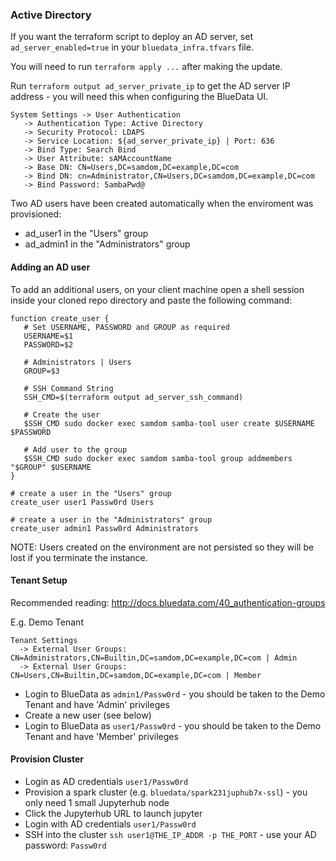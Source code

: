 ### Active Directory

If you want the terraform script to deploy an AD server, set `ad_server_enabled=true` in your `bluedata_infra.tfvars` file.

You will need to run `terraform apply ...` after making the update.  

Run `terraform output ad_server_private_ip` to get the AD server IP address - you will need this when configuring the BlueData UI.

```
System Settings -> User Authentication
   -> Authentication Type: Active Directory
   -> Security Protocol: LDAPS
   -> Service Location: ${ad_server_private_ip} | Port: 636
   -> Bind Type: Search Bind
   -> User Attribute: sAMAccountName
   -> Base DN: CN=Users,DC=samdom,DC=example,DC=com
   -> Bind DN: cn=Administrator,CN=Users,DC=samdom,DC=example,DC=com
   -> Bind Password: 5ambaPwd@
```

Two AD users have been created automatically when the enviroment was provisioned:

- ad_user1 in the "Users" group
- ad_admin1 in the "Administrators" group

#### Adding an AD user

To add an additional users, on your client machine open a shell session inside your cloned repo directory and paste the following command:

```
function create_user {
   # Set USERNAME, PASSWORD and GROUP as required
   USERNAME=$1
   PASSWORD=$2

   # Administrators | Users
   GROUP=$3

   # SSH Command String
   SSH_CMD=$(terraform output ad_server_ssh_command)

   # Create the user
   $SSH_CMD sudo docker exec samdom samba-tool user create $USERNAME $PASSWORD

   # Add user to the group
   $SSH_CMD sudo docker exec samdom samba-tool group addmembers "$GROUP" $USERNAME
}

# create a user in the "Users" group
create_user user1 Passw0rd Users

# create a user in the "Administrators" group
create_user admin1 Passw0rd Administrators
```

NOTE: Users created on the environment are not persisted so they will be lost if you terminate the instance.

#### Tenant Setup

Recommended reading: http://docs.bluedata.com/40_authentication-groups

E.g. Demo Tenant 

```
Tenant Settings
  -> External User Groups: CN=Administrators,CN=Builtin,DC=samdom,DC=example,DC=com | Admin
  -> External User Groups: CN=Users,CN=Builtin,DC=samdom,DC=example,DC=com | Member
```

- Login to BlueData as `admin1/Passw0rd` - you should be taken to the Demo Tenant and have 'Admin' privileges
- Create a new user (see below)
- Login to BlueData as `user1/Passw0rd` - you should be taken to the Demo Tenant and have 'Member' privileges

#### Provision Cluster

- Login as AD credentials `user1/Passw0rd`
- Provision a spark cluster (e.g. `bluedata/spark231juphub7x-ssl`) - you only need 1 small Jupyterhub node
- Click the Jupyterhub URL to launch jupyter
- Login with AD credentials `user1/Passw0rd`
- SSH into the cluster `ssh user1@THE_IP_ADDR -p THE_PORT` - use your AD password: `Passw0rd`


